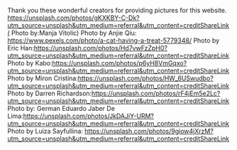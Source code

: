 Thank you these wonderful creators for providing pictures for this website.
https://unsplash.com/photos/gKXKBY-C-Dk?utm_source=unsplash&utm_medium=referral&utm_content=creditShareLink( Photo by:Manja Vitolic)
Photo by Anjie Qiu: https://www.pexels.com/photo/a-cat-having-a-treat-5779348/
Photo by Eric Han:https://unsplash.com/photos/Hd7vwFzZpH0?utm_source=unsplash&utm_medium=referral&utm_content=creditShareLink
Photo by Kabo:https://unsplash.com/photos/p6yH8VmGqxo?utm_source=unsplash&utm_medium=referral&utm_content=creditShareLink
Photo by Miron Cristina:https://unsplash.com/photos/HW_6USwudbo?utm_source=unsplash&utm_medium=referral&utm_content=creditShareLink
Photo by Darren Richardson:https://unsplash.com/photos/rF4jEm5e2Lc?utm_source=unsplash&utm_medium=referral&utm_content=creditShareLink
Photo by: German Eduardo Jaber De Lima:https://unsplash.com/photos/JkDAJiY-URM?utm_source=unsplash&utm_medium=referral&utm_content=creditShareLink
Photo by Luiza Sayfullina: https://unsplash.com/photos/9giow4jXrzM?utm_source=unsplash&utm_medium=referral&utm_content=creditShareLink

